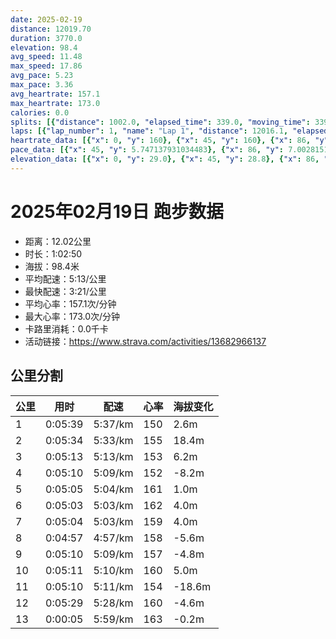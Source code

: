 ```yaml
---
date: 2025-02-19
distance: 12019.70
duration: 3770.0
elevation: 98.4
avg_speed: 11.48
max_speed: 17.86
avg_pace: 5.23
max_pace: 3.36
avg_heartrate: 157.1
max_heartrate: 173.0
calories: 0.0
splits: [{"distance": 1002.0, "elapsed_time": 339.0, "moving_time": 339.0, "average_speed": 2.96, "pace": 5.630641891891892, "average_heartrate": 150.0640243902439, "elevation_difference": 2.6, "split_number": 1}, {"distance": 1000.6, "elapsed_time": 334.0, "moving_time": 334.0, "average_speed": 3.0, "pace": 5.5555666666666665, "average_heartrate": 155.19161676646706, "elevation_difference": 18.4, "split_number": 2}, {"distance": 997.7, "elapsed_time": 313.0, "moving_time": 313.0, "average_speed": 3.19, "pace": 5.224670846394984, "average_heartrate": 153.40575079872204, "elevation_difference": 6.2, "split_number": 3}, {"distance": 1002.2, "elapsed_time": 310.0, "moving_time": 310.0, "average_speed": 3.23, "pace": 5.159969040247677, "average_heartrate": 152.56451612903226, "elevation_difference": -8.2, "split_number": 4}, {"distance": 1001.3, "elapsed_time": 305.0, "moving_time": 305.0, "average_speed": 3.28, "pace": 5.081310975609756, "average_heartrate": 161.42950819672132, "elevation_difference": 1.0, "split_number": 5}, {"distance": 997.9, "elapsed_time": 303.0, "moving_time": 303.0, "average_speed": 3.29, "pace": 5.065866261398176, "average_heartrate": 162.97359735973598, "elevation_difference": 4.0, "split_number": 6}, {"distance": 1000.7, "elapsed_time": 304.0, "moving_time": 304.0, "average_speed": 3.29, "pace": 5.065866261398176, "average_heartrate": 159.02631578947367, "elevation_difference": 4.0, "split_number": 7}, {"distance": 998.1, "elapsed_time": 297.0, "moving_time": 297.0, "average_speed": 3.36, "pace": 4.960327380952381, "average_heartrate": 158.3872053872054, "elevation_difference": -5.6, "split_number": 8}, {"distance": 1001.0, "elapsed_time": 310.0, "moving_time": 310.0, "average_speed": 3.23, "pace": 5.159969040247677, "average_heartrate": 157.53721682847896, "elevation_difference": -4.8, "split_number": 9}, {"distance": 1002.5, "elapsed_time": 311.0, "moving_time": 311.0, "average_speed": 3.22, "pace": 5.175993788819875, "average_heartrate": 160.10932475884243, "elevation_difference": 5.0, "split_number": 10}, {"distance": 996.6, "elapsed_time": 310.0, "moving_time": 310.0, "average_speed": 3.21, "pace": 5.192118380062305, "average_heartrate": 154.3, "elevation_difference": -18.6, "split_number": 11}, {"distance": 1001.6, "elapsed_time": 335.0, "moving_time": 329.0, "average_speed": 3.04, "pace": 5.482467105263157, "average_heartrate": 160.3627760252366, "elevation_difference": -4.6, "split_number": 12}, {"distance": 13.9, "elapsed_time": 10.0, "moving_time": 5.0, "average_speed": 2.78, "pace": 5.9952158273381295, "average_heartrate": 163.8, "elevation_difference": -0.2, "split_number": 13}]
laps: [{"lap_number": 1, "name": "Lap 1", "distance": 12016.1, "elapsed_time": 3781.0, "moving_time": 3781.0, "average_speed": 3.18, "pace": 5.241100628930817, "average_heartrate": 157.22, "max_heartrate": 172, "start_date": "2025-02-19 19:16:19+00:00", "elevation_difference": 98.4}]
heartrate_data: [{"x": 0, "y": 160}, {"x": 45, "y": 160}, {"x": 86, "y": 140}, {"x": 127, "y": 146}, {"x": 170, "y": 141}, {"x": 210, "y": 154}, {"x": 250, "y": 159}, {"x": 287, "y": 155}, {"x": 325, "y": 151}, {"x": 369, "y": 149}, {"x": 412, "y": 153}, {"x": 450, "y": 153}, {"x": 489, "y": 150}, {"x": 530, "y": 151}, {"x": 570, "y": 154}, {"x": 609, "y": 172}, {"x": 647, "y": 164}, {"x": 688, "y": 158}, {"x": 720, "y": 160}, {"x": 760, "y": 156}, {"x": 797, "y": 153}, {"x": 834, "y": 151}, {"x": 872, "y": 148}, {"x": 910, "y": 151}, {"x": 949, "y": 153}, {"x": 989, "y": 156}, {"x": 1026, "y": 158}, {"x": 1063, "y": 155}, {"x": 1099, "y": 152}, {"x": 1135, "y": 147}, {"x": 1172, "y": 150}, {"x": 1209, "y": 149}, {"x": 1247, "y": 152}, {"x": 1285, "y": 152}, {"x": 1324, "y": 155}, {"x": 1363, "y": 160}, {"x": 1402, "y": 162}, {"x": 1440, "y": 164}, {"x": 1474, "y": 166}, {"x": 1510, "y": 161}, {"x": 1544, "y": 162}, {"x": 1580, "y": 166}, {"x": 1615, "y": 163}, {"x": 1651, "y": 162}, {"x": 1688, "y": 158}, {"x": 1726, "y": 162}, {"x": 1763, "y": 163}, {"x": 1801, "y": 164}, {"x": 1836, "y": 168}, {"x": 1872, "y": 163}, {"x": 1908, "y": 157}, {"x": 1943, "y": 155}, {"x": 1978, "y": 159}, {"x": 2014, "y": 157}, {"x": 2051, "y": 157}, {"x": 2087, "y": 162}, {"x": 2124, "y": 162}, {"x": 2162, "y": 163}, {"x": 2200, "y": 160}, {"x": 2236, "y": 160}, {"x": 2272, "y": 158}, {"x": 2305, "y": 158}, {"x": 2341, "y": 158}, {"x": 2376, "y": 159}, {"x": 2411, "y": 158}, {"x": 2448, "y": 160}, {"x": 2485, "y": 157}, {"x": 2524, "y": 162}, {"x": 2561, "y": 158}, {"x": 2600, "y": 158}, {"x": 2638, "y": 158}, {"x": 2674, "y": 154}, {"x": 2708, "y": 156}, {"x": 2745, "y": 156}, {"x": 2784, "y": 153}, {"x": 2822, "y": 155}, {"x": 2859, "y": 155}, {"x": 2898, "y": 158}, {"x": 2935, "y": 161}, {"x": 2973, "y": 163}, {"x": 3011, "y": 165}, {"x": 3045, "y": 164}, {"x": 3079, "y": 160}, {"x": 3119, "y": 153}, {"x": 3157, "y": 158}, {"x": 3196, "y": 160}, {"x": 3234, "y": 156}, {"x": 3271, "y": 153}, {"x": 3307, "y": 152}, {"x": 3345, "y": 151}, {"x": 3381, "y": 155}, {"x": 3419, "y": 153}, {"x": 3456, "y": 159}, {"x": 3495, "y": 158}, {"x": 3532, "y": 159}, {"x": 3569, "y": 159}, {"x": 3607, "y": 161}, {"x": 3661, "y": 158}, {"x": 3704, "y": 163}, {"x": 3742, "y": 166}]
pace_data: [{"x": 45, "y": 5.747137931034483}, {"x": 86, "y": 7.00281512605042}, {"x": 127, "y": 6.172851851851851}, {"x": 170, "y": 5.307866242038216}, {"x": 210, "y": 5.112484662576687}, {"x": 250, "y": 5.241100628930817}, {"x": 287, "y": 5.464491803278689}, {"x": 325, "y": 5.0612511387792285}, {"x": 369, "y": 5.807212543554006}, {"x": 412, "y": 7.417311971517579}, {"x": 450, "y": 4.681657303370786}, {"x": 489, "y": 5.518774834437085}, {"x": 530, "y": 6.73946623534169}, {"x": 570, "y": 6.73946623534169}, {"x": 609, "y": 5.446633986928104}, {"x": 647, "y": 4.761914285714285}, {"x": 688, "y": 6.632192598487863}, {"x": 720, "y": 4.377909114788547}, {"x": 760, "y": 5.208343749999999}, {"x": 797, "y": 4.8072396884914905}, {"x": 834, "y": 4.816965317919075}, {"x": 872, "y": 5.617357600269632}, {"x": 910, "y": 5.155180946489328}, {"x": 949, "y": 5.931209964412811}, {"x": 989, "y": 6.282208820203542}, {"x": 1026, "y": 5.307866242038216}, {"x": 1063, "y": 5.144043209876543}, {"x": 1099, "y": 4.9900299401197605}, {"x": 1135, "y": 4.789281609195402}, {"x": 1172, "y": 5.464491803278689}, {"x": 1209, "y": 5.241100628930817}, {"x": 1247, "y": 5.747137931034483}, {"x": 1285, "y": 5.175993788819875}, {"x": 1324, "y": 6.613769841269841}, {"x": 1363, "y": 5.787048611111111}, {"x": 1402, "y": 5.469872005251066}, {"x": 1440, "y": 5.081310975609756}, {"x": 1474, "y": 4.612980902297259}, {"x": 1510, "y": 4.901970588235294}, {"x": 1544, "y": 4.6856058476244025}, {"x": 1580, "y": 4.8267303793802485}, {"x": 1615, "y": 4.698815900761206}, {"x": 1651, "y": 5.050515151515151}, {"x": 1688, "y": 4.95001485001485}, {"x": 1726, "y": 5.889293286219081}, {"x": 1763, "y": 4.873304093567251}, {"x": 1801, "y": 6.111734506784011}, {"x": 1836, "y": 4.930976331360947}, {"x": 1872, "y": 5.112484662576687}, {"x": 1908, "y": 4.516720867208671}, {"x": 1943, "y": 5.924884464984002}, {"x": 1978, "y": 4.873304093567251}, {"x": 2014, "y": 5.081310975609756}, {"x": 2051, "y": 4.901970588235294}, {"x": 2087, "y": 4.95001485001485}, {"x": 2124, "y": 5.155180946489328}, {"x": 2162, "y": 5.5555666666666665}, {"x": 2200, "y": 5.592852348993288}, {"x": 2236, "y": 4.844970930232558}, {"x": 2272, "y": 4.578763736263736}, {"x": 2305, "y": 4.448011742727515}, {"x": 2341, "y": 5.274272151898733}, {"x": 2376, "y": 4.901970588235294}, {"x": 2411, "y": 4.920785355772069}, {"x": 2448, "y": 5.446633986928104}, {"x": 2485, "y": 5.112484662576687}, {"x": 2524, "y": 4.863349868689816}, {"x": 2561, "y": 5.682475281281964}, {"x": 2600, "y": 5.952392857142857}, {"x": 2638, "y": 5.967311134980307}, {"x": 2674, "y": 4.873304093567251}, {"x": 2708, "y": 4.734857954545454}, {"x": 2745, "y": 5.274272151898733}, {"x": 2784, "y": 5.081310975609756}, {"x": 2822, "y": 5.144043209876543}, {"x": 2859, "y": 5.341891025641025}, {"x": 2898, "y": 6.111734506784011}, {"x": 2935, "y": 5.274272151898733}, {"x": 2973, "y": 4.873304093567251}, {"x": 3011, "y": 5.030697253244792}, {"x": 3045, "y": 4.901970588235294}, {"x": 3079, "y": 5.787048611111111}, {"x": 3119, "y": 6.054013803123864}, {"x": 3157, "y": 5.302799872733058}, {"x": 3196, "y": 7.183922413793104}, {"x": 3234, "y": 4.854849985435479}, {"x": 3271, "y": 4.844970930232558}, {"x": 3307, "y": 4.960327380952381}, {"x": 3345, "y": 5.630641891891892}, {"x": 3381, "y": 5.144043209876543}, {"x": 3419, "y": 4.95001485001485}, {"x": 3456, "y": 5.307866242038216}, {"x": 3495, "y": 5.279284130503642}, {"x": 3532, "y": 5.050515151515151}, {"x": 3569, "y": 5.7610438990667125}, {"x": 3607, "y": 5.274272151898733}, {"x": 3661, "y": 4.844970930232558}, {"x": 3704, "y": 4.655502793296089}, {"x": 3742, "y": 4.528994565217391}]
elevation_data: [{"x": 0, "y": 29.0}, {"x": 45, "y": 28.8}, {"x": 86, "y": 30.4}, {"x": 127, "y": 30.4}, {"x": 170, "y": 28.6}, {"x": 210, "y": 31.4}, {"x": 250, "y": 30.8}, {"x": 287, "y": 31.4}, {"x": 325, "y": 31.6}, {"x": 369, "y": 32.0}, {"x": 412, "y": 34.2}, {"x": 450, "y": 36.0}, {"x": 489, "y": 37.8}, {"x": 530, "y": 40.2}, {"x": 570, "y": 45.4}, {"x": 609, "y": 48.2}, {"x": 647, "y": 49.4}, {"x": 688, "y": 50.0}, {"x": 720, "y": 52.4}, {"x": 760, "y": 51.8}, {"x": 797, "y": 49.6}, {"x": 834, "y": 46.8}, {"x": 872, "y": 46.2}, {"x": 910, "y": 49.8}, {"x": 949, "y": 53.8}, {"x": 989, "y": 56.4}, {"x": 1026, "y": 57.8}, {"x": 1063, "y": 56.0}, {"x": 1099, "y": 53.8}, {"x": 1135, "y": 52.2}, {"x": 1172, "y": 51.2}, {"x": 1209, "y": 48.8}, {"x": 1247, "y": 46.0}, {"x": 1285, "y": 47.0}, {"x": 1324, "y": 51.2}, {"x": 1363, "y": 53.8}, {"x": 1402, "y": 56.8}, {"x": 1440, "y": 57.0}, {"x": 1474, "y": 55.6}, {"x": 1510, "y": 53.0}, {"x": 1544, "y": 51.8}, {"x": 1580, "y": 50.8}, {"x": 1615, "y": 48.0}, {"x": 1651, "y": 46.2}, {"x": 1688, "y": 47.4}, {"x": 1726, "y": 51.8}, {"x": 1763, "y": 54.6}, {"x": 1801, "y": 57.2}, {"x": 1836, "y": 56.8}, {"x": 1872, "y": 55.0}, {"x": 1908, "y": 52.8}, {"x": 1943, "y": 51.8}, {"x": 1978, "y": 50.2}, {"x": 2014, "y": 47.4}, {"x": 2051, "y": 46.2}, {"x": 2087, "y": 49.0}, {"x": 2124, "y": 52.8}, {"x": 2162, "y": 54.8}, {"x": 2200, "y": 57.0}, {"x": 2236, "y": 55.6}, {"x": 2272, "y": 54.4}, {"x": 2305, "y": 52.2}, {"x": 2341, "y": 51.6}, {"x": 2376, "y": 49.8}, {"x": 2411, "y": 46.8}, {"x": 2448, "y": 46.4}, {"x": 2485, "y": 49.0}, {"x": 2524, "y": 52.8}, {"x": 2561, "y": 55.6}, {"x": 2600, "y": 57.2}, {"x": 2638, "y": 54.8}, {"x": 2674, "y": 53.4}, {"x": 2708, "y": 51.8}, {"x": 2745, "y": 50.6}, {"x": 2784, "y": 47.8}, {"x": 2822, "y": 46.4}, {"x": 2859, "y": 47.0}, {"x": 2898, "y": 50.8}, {"x": 2935, "y": 53.4}, {"x": 2973, "y": 56.4}, {"x": 3011, "y": 56.4}, {"x": 3045, "y": 56.0}, {"x": 3079, "y": 53.6}, {"x": 3119, "y": 51.4}, {"x": 3157, "y": 50.6}, {"x": 3196, "y": 49.6}, {"x": 3234, "y": 48.2}, {"x": 3271, "y": 44.0}, {"x": 3307, "y": 39.6}, {"x": 3345, "y": 37.6}, {"x": 3381, "y": 36.4}, {"x": 3419, "y": 34.4}, {"x": 3456, "y": 31.8}, {"x": 3495, "y": 30.6}, {"x": 3532, "y": 30.8}, {"x": 3569, "y": 30.8}, {"x": 3607, "y": 30.4}, {"x": 3661, "y": 29.8}, {"x": 3704, "y": 30.0}, {"x": 3742, "y": 28.8}]
---
```


# 2025年02月19日 跑步数据

- 距离：12.02公里
- 时长：1:02:50
- 海拔：98.4米
- 平均配速：5:13/公里
- 最快配速：3:21/公里
- 平均心率：157.1次/分钟
- 最大心率：173.0次/分钟
- 卡路里消耗：0.0千卡
- 活动链接：https://www.strava.com/activities/13682966137

## 公里分割

| 公里 | 用时 | 配速 | 心率 | 海拔变化 |
|------|------|------|------|------|
| 1 | 0:05:39 | 5:37/km | 150 | 2.6m |
| 2 | 0:05:34 | 5:33/km | 155 | 18.4m |
| 3 | 0:05:13 | 5:13/km | 153 | 6.2m |
| 4 | 0:05:10 | 5:09/km | 152 | -8.2m |
| 5 | 0:05:05 | 5:04/km | 161 | 1.0m |
| 6 | 0:05:03 | 5:03/km | 162 | 4.0m |
| 7 | 0:05:04 | 5:03/km | 159 | 4.0m |
| 8 | 0:04:57 | 4:57/km | 158 | -5.6m |
| 9 | 0:05:10 | 5:09/km | 157 | -4.8m |
| 10 | 0:05:11 | 5:10/km | 160 | 5.0m |
| 11 | 0:05:10 | 5:11/km | 154 | -18.6m |
| 12 | 0:05:29 | 5:28/km | 160 | -4.6m |
| 13 | 0:00:05 | 5:59/km | 163 | -0.2m |

